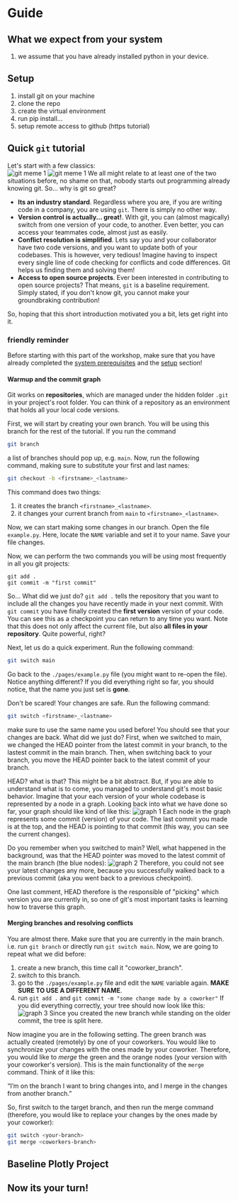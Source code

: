 # Guide



## What we expect from your system
1. we assume that you have already installed python in your device. 



## Setup
1. install git on your machine
2. clone the repo
3. create the virtual environment
4. run pip install...
5. setup remote access to github (https tutorial)




## Quick `git` tutorial
Let's start with a few classics:  
![git meme 1](./images/git_meme.png)
![git meme 1](./images/commenting_out.jpg)
We all might relate to at least one of the two situations before, no shame on that, nobody starts 
out programming already knowing git. So... why is git so great? 
- **Its an industry standard**. Regardless where you are, if you are writing code in a company, you are using `git`. There is 
simply no other way. 
- **Version control is actually... great!**. With git, you can (almost magically) switch from one version of your code, to another. Even better, you can access your teammates code, almost just as easily. 
- **Conflict resolution is simplified**. Lets say you and your collaborator have two code versions, and you want to update both of your codebases. This is however, very tedious! Imagine having to inspect every single line of code checking for conflicts and code differences. Git helps us finding them and solving them!
- **Access to open source projects**. Ever been interested in contributing to open source projects? That means, `git` is a baseline requirement. Simply stated, if you don't know git, you cannot make your groundbraking contribution!

So, hoping that this short introduction motivated you a bit, lets get right into it. 


### friendly reminder
Before starting with this part of the workshop, make sure that you have already completed the [system prerequisites](#what-we-expect-from-your-system) and the [setup](#setup) section!



#### Warmup and the commit graph
Git works on **repositories**, which are managed under the hidden folder `.git` in your project's root folder. You can think of a repository as an environment that holds all your local code versions. 

First, we will start by creating your own branch. You will be using this branch for the rest of the tutorial. If you run the command
```sh
git branch
```
a list of branches should pop up, e.g. `main`. Now, run the following command, making sure to substitute your first and last names: 
```sh
git checkout -b <firstname>_<lastname>
```
This command does two things: 
1. it creates the branch `<firstname>_<lastname>`. 
2. it changes your current branch from `main` to `<firstname>_<lastname>`. 

Now, we can start making some changes in our branch. Open the file `example.py`. Here, locate the `NAME` variable and set it to your name. Save your file changes. 

Now, we can perform the two commands you will be using most frequently in all you git projects: 
```
git add .
git commit -m "first commit" 
```
So... What did we just do? `git add .` tells the repository that you want to include all the changes you have recently made in your next commit. With `git commit` you have finally created the **first version** version of your code. You can see this as a checkpoint you can return to any time you want. Note that this does not only affect the current file, but also **all files in your repository**. Quite powerful, right?

Next, let us do a quick experiment. Run the following command: 
```sh
git switch main
```
Go back to the `./pages/example.py` file (you might want to re-open the file). Notice anything different? 
If you did everything right so far, you should notice, that the name you just set is **gone**. 

Don't be scared! Your changes are safe. Run the following command: 
```sh
git switch <firstname>_<lastname>
```
make sure to use the same name you used before! You should see that your changes are back. What did we just do? First, when we switched to main, we changed the HEAD pointer from the latest commit in your branch, to the lastest commit in the main branch. Then, when switching back to your branch, you move the HEAD pointer back to the latest commit of your branch. 

HEAD? what is that? This might be a bit abstract. But, if you are able to understand what is to come, you managed to understand git's most basic behavior. Imagine that your each version of your whole codebase is represented by a node in a graph. Looking back into what we have done so far, your graph should like kind of like this: 
![graph 1](./images/graph%201.png)
Each node in the graph represents some commit (version) of your code. The last commit you made is at the top, and the HEAD is pointing to that commit (this way, you can see the current changes). 

Do you remember when you switched to main? Well, what happened in the background, was that the HEAD pointer was moved to the latest commit of the main branch (the blue nodes): 
![graph 2](./images/graph%202.png)
Therefore, you could not see your latest changes any more, because you successfully walked back to a previous commit (aka you went back to a previous checkpoint). 

One last comment, HEAD therefore is the responsible of "picking" which version you are currently in, so one of git's most important tasks is learning how to traverse this graph.


#### Merging branches and resolving conflicts
You are almost there. Make sure that you are currently in the main branch. i.e. run `git branch` or directly run `git switch main`. Now, we are going to repeat what we did before: 
1. create a new branch, this time call it "coworker_branch".
2. switch to this branch.  
3. go to the `./pages/example.py` file and edit the `NAME` variable again. **MAKE SURE TO USE A DIFFERENT NAME**.
4. run `git add .` and `git commit -m "some change made by a coworker"`
If you did everything correctly, your tree should now look like this: 
![graph 3](./images/graph%203.png)
Since you created the new branch while standing on the older commit, the tree is split here. 

Now imagine you are in the following setting. The green branch was actually created (remotely) by one of your coworkers. You would like to synchronize your changes with the ones made by your coworker. Therefore, you would like to *merge* the green and the orange nodes (your version with your coworker's version). This is the main functionality of the `merge` command. Think of it like this: 

“I’m on the branch I want to bring changes into, and I merge in the changes from another branch.”

So, first switch to the target branch, and then run the merge command (therefore, you would like to replace your changes by the ones made by your coworker): 
```sh
git switch <your-branch>
git merge <coworkers-branch>
```




## Baseline Plotly Project




## Now its your turn!